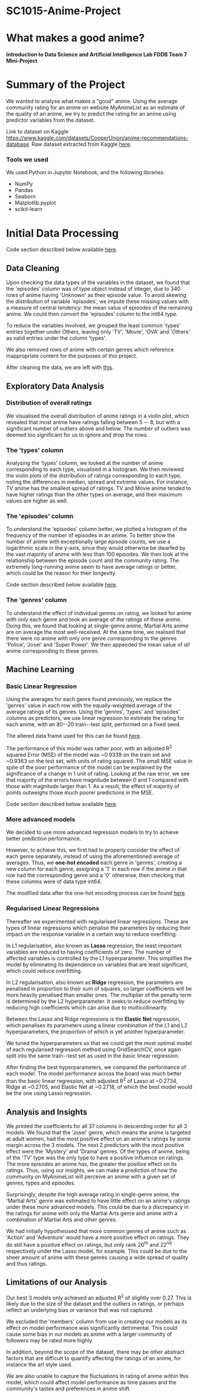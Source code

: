 # SC1015-Anime-Project
# What makes a good anime?

**Introduction to Data Science and Artificial Intelligence
Lab FDDB Team 7 Mini-Project**

# Summary of the Project

We wanted to analyse what makes a "good" anime. Using the average community rating for an anime on website MyAnimeList as an estimate of the quality of an anime, we try to predict the rating for an anime using predictor variables from the dataset. 

Link to dataset on Kaggle: https://www.kaggle.com/datasets/CooperUnion/anime-recommendations-database.
Raw dataset extracted from Kaggle [here](Datasets/anime.csv).

### Tools we used
We used Python in Jupyter Notebook, and the following libraries:
 - NumPy
 - Pandas
 - Seaborn
 - Matplotlib.pyplot
 - scikit-learn


# Initial Data Processing

Code section described below available [here](Codes/Data_extraction_cleaning_and_EDA.ipynb).

## Data Cleaning

Upon checking the data types of the variables in the dataset, we found that the 'episodes' column was of type object instead of integer, due to 340 rows of anime having 'Unknown' as their episode value. To avoid skewing the distribution of variable 'episodes', we impute these missing values with a measure of central tendency: the mean value of episodes of the remaining anime. We could then convert the 'episodes' column to the int64 type.

To reduce the variables involved, we grouped the least common 'types' entries together under Others, leaving only 'TV', 'Movie', 'OVA' and 'Others' as valid entries under the column 'types'.

We also removed rows of anime with certain genres which reference inappropriate content for the purposes of this project.

After cleaning the data, we are left with [this](Datasets/anime_clean.csv).

## Exploratory Data Analysis

### Distribution of overall ratings

We visualised the overall distribution of anime ratings in a violin plot, which revealed that most anime have ratings falling between 5 -- 8, but with a significant number of outliers above and below. The number of outliers was deemed too significant for us to ignore and drop the rows.

### The 'types' column

Analysing the 'types' column, we looked at the number of anime corresponding to each type, visualised in a histogram. We then reviewed the violin plots of the distribution of ratings corresponding to each type, noting the differences in median, spread and extreme values. For instance, TV anime has the smallest spread of ratings. TV and Movie anime tended to have higher ratings than the other types on average, and their maximum values are higher as well.

### The 'episodes' column

To understand the 'episodes' column better, we plotted a histogram of the frequency of the number of episodes in an anime. To better show the number of anime with exceptionally large episode counts, we use a logarithmic scale in the y-axis, since they would otherwise be dwarfed by the vast majority of anime with less than 100 episodes. We then look at the relationship between the episode count and the community rating. The extremely long-running anime seem to have average ratings or better, which could be the reason for their longevity.

Code section described below available [here](Codes/Averages_Linear_Regression.ipynb).

### The 'genres' column

To understand the effect of individual genres on rating, we looked for anime with only each genre and took an average of the ratings of these anime. Doing this, we found that looking at single-genre anime, Martial Arts anime are on average the most well-received. At the same time, we realised that there were no anime with only one genre corresponding to the genres 'Police', 'Josei' and 'Super Power'. We then appended the mean value of *all* anime corresponding to these genres.

## Machine Learning

### Basic Linear Regression

Using the averages for each genre found previously, we replace the 'genres' value in each row with the equally-weighted average of the average ratings of its genres. Using the 'genres', 'types' and 'episodes' columns as predictors, we use linear regression to estimate the rating for each anime, with an 80--20 train--test split, performed on a fixed seed.

The altered data frame used for this can be found [here](Datasets/anime_clean_linear_regression.csv).

The performance of this model was rather poor, with an adjusted R<sup>2</sup> squared Error (MSE) of the model was ~0.9339 on the train set and ~0.9363 on the test set, with units of rating squared. The small MSE value in spite of the poor performance of the model can be explained by the significance of a change in 1 unit of rating. Looking at the raw error, we see that majority of the errors have magnitude between 0 and 1 compared with those with magnitude larger than 1. As a result, the effect of majority of points outweighs those much poorer predictions in the MSE.

Code section described below available [here](Codes/One_Hot_Encoding_Lasso_Ridge_ElasticNet_Regression.ipynb).

### More advanced models

We decided to use more advanced regression models to try to achieve better prediction performance.

However, to achieve this, we first had to properly consider the effect of each genre separately, instead of using the aforementioned average of averages. Thus, we **one-hot encoded** each genre in 'genres', creating a new column for each genre, assigning a '1' in each row if the anime in that row had the corresponding genre and a '0' otherwise, then checking that these columns were of data type int64.

The modified data after the one-hot encoding process can be found [here](Datasets/anime_clean_encoded.csv).

### Regularised Linear Regressions

Thereafter we experimented with regularised linear regressions. These are types of linear regressions which penalise the parameters by reducing their impact on the response variable in a certain way to reduce overfitting.

In L1 regularisation, also known as **Lasso** regression, the least important variables are reduced to having coefficients of zero. The number of affected variables is controlled by the L1 hyperparameter. This simplifies the model by eliminating its dependence on variables that are least significant, which could reduce overfitting.

In L2 regularisation, also known as **Ridge** regression, the parameters are penalised in proportion to their sum of squares, so larger coefficients will be more heavily penalised than smaller ones. The multiplier of the penalty term is determined by the L2 hyperparameter. It seeks to reduce overfitting by reducing high coefficients which can arise due to multicollinearity.

Between the Lasso and Ridge regressions is the **Elastic Net** regression, which penalises its parameters using a linear combination of the L1 and L2 hyperparameters, the proportion of which is yet another hyperparameter.

We tuned the hyperparameters so that we could get the most optimal model of each regularised regression method using GridSearchCV, once again split into the same train--test set as used in the basic linear regression. 

After finding the best hyperparameters, we compared the performance of each model. The model performance across the board was much better than the basic linear regression, with adjusted R<sup>2</sup> of Lasso at ~0.2734, Ridge at ~0.2705, and Elastic Net at ~0.2718, of which the best model would be the one using Lasso regression.

## Analysis and Insights

We printed the coefficients for all 37 columns in descending order for all 3 models. We found that the 'Josei' genre, which means the anime is targeted at adult women, had the most positive effect on an anime's ratings by some margin across the 3 models. The next 2 predictors with the most positive effect were the 'Mystery' and 'Drama' genres. Of the types of anime, being of the 'TV' type was the only type to have a positive influence on ratings. The more episodes an anime has, the greater the positive effect on its ratings. Thus, using our insights, we can make a prediction of how the community on MyAnimeList will perceive an anime with a given set of genres, types and episodes.

Surprisingly, despite the high average rating in single-genre anime, the 'Martial Arts' genre was estimated to have little effect on an anime's ratings under these more advanced models. This could be due to a discrepancy in the ratings for anime with only the Martial Arts genre and anime with a combination of Martial Arts and other genres.

We had initially hypothesised that more common genres of anime such as 'Action' and 'Adventure' would have a more positive effect on ratings. They do still have a positive effect on ratings, but only rank 20<sup>th</sup> and 22<sup>nd</sup> respectively under the Lasso model, for example. This could be due to the sheer amount of anime with these genres causing a wide spread of quality and thus ratings.

## Limitations of our Analysis

Our best 3 models only achieved an adjusted R<sup>2</sup> of slightly over 0.27. This is likely due to the size of the dataset and the outliers in ratings, or perhaps reflect an underlying bias or variance that was not captured.

We excluded the 'members' column from use in creating our models as its effect on model performance was significantly detrimental. This could cause some bias in our models as anime with a larger community of followers may be rated more highly.

In addition, beyond the scope of the dataset, there may be other abstract factors that are difficult to quantify affecting the ratings of an anime, for instance the art style used.

We are also unable to capture the fluctuations in rating of anime within this model, which could affect model performance as time passes and the community's tastes and preferences in anime shift.





